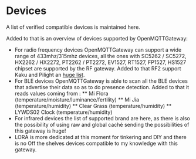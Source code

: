 # Devices
A list of verified compatible devices is maintained here.

Added to that is an overview of devices supported by OpenMQTTGateway:
* For radio frequency devices OpenMQTTGateway can support a wide range of 433mhz/315mhz devices, all the ones with SC5262 / SC5272, HX2262 / HX2272, PT2262 / PT2272, EV1527, RT1527, FP1527, HS1527 chipset  are supported by the RF gateway. Added to that RF2 support Kaku and Pilight an [huge list](https://wiki.pilight.org/devices).
* For BLE devices OpenMQTTGateway is able to scan all the BLE devices that advertise their data so as to do presence detection. Added to that it reads values coming from :
** Mi Flora (temperature/moisture/luminance/fertility)
** Mi Jia (temperature/humidity)
** Clear Grass (temperature/humidity)
** LYWDS02 Clock (temperature/humidity)
* For infrared devices the list of supported brand are here, as there is also the possibility of using raw and global caché sending the possibilities of this gateway is huge!
* LORA is more dedicated at this moment for tinkering and DIY and there is no Off the shelves devices compatible to my knowledge with this gateway.